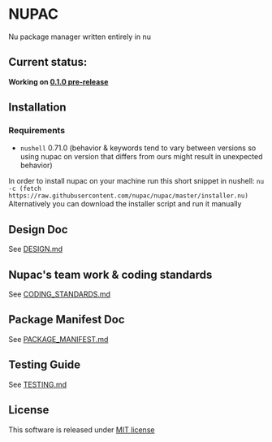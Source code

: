 # NUPAC
Nu package manager written entirely in nu

## Current status:
**Working on [0.1.0 pre-release](https://github.com/nupac/nupac/milestone/1)**

## Installation
### Requirements
- `nushell` 0.71.0 (behavior & keywords tend to vary between versions so using nupac on version that differs from ours might result in unexpected behavior)

In order to install nupac on your machine run this short snippet in nushell: `nu -c (fetch https://raw.githubusercontent.com/nupac/nupac/master/installer.nu)`
Alternatively you can download the installer script and run it manually

## Design Doc
See [DESIGN.md](docs/DESIGN.md)

## Nupac's team work & coding standards
See [CODING_STANDARDS.md](docs/CODING_STANDARDS.md)

## Package Manifest Doc
See [PACKAGE_MANIFEST.md](docs/PACKAGE_METADATA.md)

## Testing Guide
See [TESTING.md](testing/TESTING.md)

## License
This software is released under [MIT license](LICENSE)